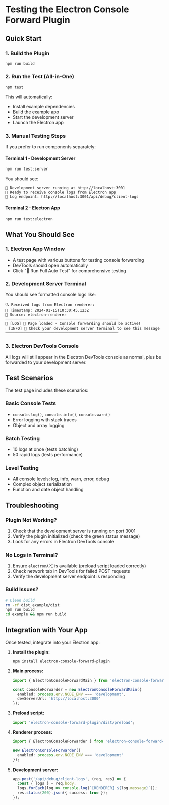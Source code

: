 # Testing the Electron Console Forward Plugin

## Quick Start

### 1. Build the Plugin
```bash
npm run build
```

### 2. Run the Test (All-in-One)
```bash
npm test
```
This will automatically:
- Install example dependencies
- Build the example app
- Start the development server
- Launch the Electron app

### 3. Manual Testing Steps

If you prefer to run components separately:

#### Terminal 1 - Development Server
```bash
npm run test:server
```
You should see:
```
🚀 Development server running at http://localhost:3001
📡 Ready to receive console logs from Electron app
🔗 Log endpoint: http://localhost:3001/api/debug/client-logs
```

#### Terminal 2 - Electron App
```bash
npm run test:electron
```

## What You Should See

### 1. Electron App Window
- A test page with various buttons for testing console forwarding
- DevTools should open automatically
- Click "🚀 Run Full Auto Test" for comprehensive testing

### 2. Development Server Terminal
You should see formatted console logs like:
```
🔍 Received logs from Electron renderer:
📅 Timestamp: 2024-01-15T10:30:45.123Z
📍 Source: electron-renderer
──────────────────────────────────────────────────
📝 [LOG] 🏁 Page loaded - Console forwarding should be active!
ℹ️ [INFO] 👀 Check your development server terminal to see this message
──────────────────────────────────────────────────
```

### 3. Electron DevTools Console
All logs will still appear in the Electron DevTools console as normal, plus be forwarded to your development server.

## Test Scenarios

The test page includes these scenarios:

### Basic Console Tests
- `console.log()`, `console.info()`, `console.warn()`
- Error logging with stack traces
- Object and array logging

### Batch Testing
- 10 logs at once (tests batching)
- 50 rapid logs (tests performance)

### Level Testing
- All console levels: log, info, warn, error, debug
- Complex object serialization
- Function and date object handling

## Troubleshooting

### Plugin Not Working?
1. Check that the development server is running on port 3001
2. Verify the plugin initialized (check the green status message)
3. Look for any errors in Electron DevTools console

### No Logs in Terminal?
1. Ensure `electronAPI` is available (preload script loaded correctly)
2. Check network tab in DevTools for failed POST requests
3. Verify the development server endpoint is responding

### Build Issues?
```bash
# Clean build
rm -rf dist example/dist
npm run build
cd example && npm run build
```

## Integration with Your App

Once tested, integrate into your Electron app:

1. **Install the plugin:**
   ```bash
   npm install electron-console-forward-plugin
   ```

2. **Main process:**
   ```typescript
   import { ElectronConsoleForwardMain } from 'electron-console-forward-plugin';
   
   const consoleForwarder = new ElectronConsoleForwardMain({
     enabled: process.env.NODE_ENV === 'development',
     devServerUrl: 'http://localhost:3000'
   });
   ```

3. **Preload script:**
   ```typescript
   import 'electron-console-forward-plugin/dist/preload';
   ```

4. **Renderer process:**
   ```typescript
   import { ElectronConsoleForwarder } from 'electron-console-forward-plugin';
   
   new ElectronConsoleForwarder({
     enabled: process.env.NODE_ENV === 'development'
   });
   ```

5. **Development server:**
   ```typescript
   app.post('/api/debug/client-logs', (req, res) => {
     const { logs } = req.body;
     logs.forEach(log => console.log(`[RENDERER] ${log.message}`));
     res.status(200).json({ success: true });
   });
   ```